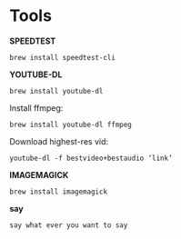 # Tools

**SPEEDTEST**

    brew install speedtest-cli

**YOUTUBE-DL**

    brew install youtube-dl

Install ffmpeg:

    brew install youtube-dl ffmpeg

Download highest-res vid:

    youtube-dl -f bestvideo+bestaudio ‘link’

**IMAGEMAGICK**

    brew install imagemagick

**say**

    say what ever you want to say

